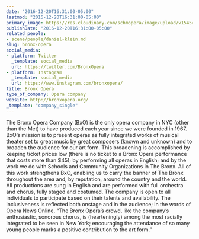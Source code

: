 ```yaml
---
date: "2016-12-20T16:31:00-05:00"
lastmod: "2016-12-20T16:31:00-05:00"
primary_image: https://res.cloudinary.com/schmopera/image/upload/v1545409169/media/webhook-uploads/1482269502088/pEp5G1Uh.jpg.jpg
publishDate: "2016-12-20T16:31:00-05:00"
related_people:
- scene/people/daniel-klein.md
slug: bronx-opera
social_media:
- platform: Twitter
  _template: social_media
  url: https://twitter.com/BronxOpera
- platform: Instagram
  _template: social_media
  url: https://www.instagram.com/bronxopera/
title: Bronx Opera
type_of_company: Opera company
website: http://bronxopera.org/
_template: "company_single"
---
```


The Bronx Opera Company (BxO) is the only opera company in NYC (other than the Met) to have produced each year since we were founded in 1967. BxO’s mission is to present operas as fully integrated works of musical theater set to great music by great composers (known and unknown) and to broaden the audience for our art form. This broadening is accomplished by keeping ticket prices low (there is no ticket to a Bronx Opera performance that costs more than $45); by performing all operas in English; and by the work we do with Schools and Community Organizations in The Bronx.  All of this work strengthens BxO, enabling us to carry the banner of The Bronx throughout the area and, by reputation, around the country and the world.  All productions are sung in English and are performed with full orchestra and chorus, fully staged and costumed. The company is open to all individuals to participate based on their talents and availability. The inclusiveness is reflected both onstage and in the audience; in the words of Opera News Online, “The Bronx Opera’s crowd, like the company’s enthusiastic, sonorous chorus, is (hearteningly) among the most racially integrated to be seen in New York; encouraging the attendance of so many young people marks a positive contribution to the art form.”
